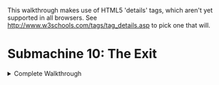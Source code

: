 This walkthrough makes use of HTML5 'details' tags, which aren't yet supported in all browsers. See http://www.w3schools.com/tags/tag_details.asp to pick one that will.


Submachine 10: The Exit
=======================
<details>
<summary>Complete Walkthrough</summary>
	<details>
	<summary>Intro</summary>
		Welcome to the final "Submachine" game! The series has spanned 10 episodes in as many years. The creator, Mateusz Skutnik, has finished up with the best art and longest trek so far. I've enjoyed the series greatly, so I wanted to put some work into a good walkthrough for others. Prior experience with Submachine in not necessary, but there are many references to previous games for those who want to look back. 

		The game world consists of 8 major areas, each of which has a portal back to a section of a previous Submachine game. The graphic style is that of the original, but updates were made so that they'd be appropriate to the new game. Most of the game play involves clicking switches, collecting items, and finding out where to put them.

		There are a few parts to this walkthrough. I try to have progressive hints throughout, so that you can figure out as much as possible on your own. Also, each successive part is more detail oriented, so you can look for high level hints in the "Hints" section, detailed directions, you'll need to check out the "Efficiency" section.

		"Explanations Walkthrough" leads you to clues to what you need before finding those items. It's a lot of back and forth, but hopefully you will understand what's going on. "Efficiency Walkthrough" is designed around subgoals for accessing the ending. Items are collected and used at convenient times with no explanation about what they are.

		"Secrets" contains info for getting the ten small red balls that are used to access extra text just before finishing the game. Items used solely to acquire secrets are mostly ignored by the main walkthroughs, except under special spoiler tags.

		I label areas mainly by their teleporter coordinates. So, '101' means first and third buttons depressed before activating teleporter. I also use a 'P' to mean through the powered portal. So '110P' means the area from the beginning of Sub 6: The Edge.

		Remember that the game is designed so that you can't get stuck. No matter what you've done, what you have, or where you are, you can still reach the ending! (And you can still get all the secrets!)

		Enjoy!
		</details>
	<details>
	<summary>Hints</summary>
		- You're not stuck.
		- Really, you're not stuck. The ending is reachable from any situation.
		- The secrets are also reachable from any situation.
		- If an item came from a device, it probably goes into a similar device.
		- Mechanisms with little red and green lights need to be activated elsewhere.
		- Pick up everything. There are no useless items.
		- There are a few useless mechanisms.
		- Most mechanisms have visual clues for how to activate them. Like missing pieces.
		- If a mechanism stops working, you don't need it any more.
		- Some obvious items are for non-obvious secrets. Progress is better than completion.
		- There are some things you'll understand early, but can't be solved until much later.
		- All ten secrets are small red balls. Some are hidden in "plain sight".
		</details>
	<details>
	<summary>Descriptions Walkthrough</summary>
		This takes you through the game, pointing out clues. It's more commentary than directions, so it's good if you want vague hints, or want to read about a previous section to see if you missed an obscured clue. The back story is left out, but you're led to in-game papers that describe it. Secrets are dealt with as if they were normal game items, but more vague and left out of the spoiler hints. This walkthrough is set up as if it's telling the protagonist's story. Read the Efficiency Walkthrough section if you need clearer guidance.

		This is written as if we have everything we need to pass each obstacle. The player will have to jump back and forth between areas to actually reach the area in the next paragraph. Read about what you see, for subtle hints about what to do next. Spoiler hints will say where to go, but not what to do there or the best order to do anything.

		Progressive spoilers: character of the game, descriptions and clues, search locations

		<details>
		<summary>Chapter 1: Where Am I?</summary>
			The first part of the game is simple and linear. Explore a bit, click to collect items, and use them where you can. Don't miss the 'Backpack' early on, you have limited inventory space! Figure out how the game works. Pass though rooms and portals. Find the teleporter to finish this part.

			<details>
			<summary>Docks</summary>
				We start off on an unstable platform with stone floating around. This seems to be a technologically mixed area that plaques call the Northern Garden docks. There are four labeled 'docks'. There's a ship anchored (literally) to one of the docks, but we can't see it. There's a ladder, but all it has is a glowing orb at the top. It seems small enough to grab. A hole in the ground leads to a machine that doesn't do anything, but does have a hole for something. Pieces of the wall are floating around. They seem to be centered on something. There's a building blocking our path. The circular device nearby looks like it might be useful.
				<details>
					Put the Light Sphere in the circular device to gain access to the building.
					</details>
				</details>
			<details>
			<summary>Control Room<summary>
				This is a modest building that seems in disrepair. There are some levers upstairs labeled like the docks. What dock was the ship at? There's a backpack by a chair that looks useful. The stairway doesn't go anywhere. What breaks up support beams but leaves them floating? There's a vending machine in the corner. It seems to require an id card. Maybe there's one on the ship?
				<details>
					Click the lever marked '3' to move the ladder to the ship.
					</details>
				</details>
			<details>
			<summary>Ship</summary>
				We can reach what seems to be a space ship, but it still needs power. Luckily, there's ship number card by the entrance, and those cables go right into the machine we saw.
				<details>
					Take the Id to the vending machine, insert it to get a Bottle Fuse, take it outside to the machine in the hole. Insert it and press the button.
					</details>

				The ship is so old that there's mold everywhere! It's interesting to look at, but probably doesn't do anything anymore. Maybe there's some scrap to collect on board. We found the bridge, but the security is still in place, and we don't have a captain's ID badge, or whatever goes in the other slot. There's a hatch missing a handle, maybe that's still around somewhere.
				<details>
					The Door Valve is on the other side of the ship. Insert it into the hatch and click to open it.
					</details>
				</details>
			<details>
			<summary>Old House</summary>
				We found a karma portal like the ones in previous Submachine games. They'll probably take us to many unusual places. This place seems like an old house. The way is blocked a bit, but nothing too difficult to handle. There's a hole in the floor with a little red ball at the bottom. Looks like something valuable, but we can't reach it. Even if we found a long stick to reach, it's so far down that grabbing it would be a problem. There's some strange equipment around. One large capsule has lights on it and a panel that might open, but it won't and the device seems inactive. The nearby door is shut and not opening. There's another unusual device on a lower level, but it seems to be missing some parts. All the statues are facing some brick structure that seems subtly out of place with the house. It must be important.
				</details>
			</details>
		<details>
		<summary>Chapter 2: Grand Tour</summary>
			Now that you have access to a teleporter, there are many worlds to explore. Go from place to place collecting and using items. About half of them are used in the area you found them in, the rest go through the teleporter. Use the powered portals to get to areas from previous Submachine games. You'll finish this part of the game when you gather all the pieces to activate the powered portal in the first area.

			Main Areas

			<details>
			<summary>001 The Pyramid</summary>
				There's a bunch of ancient Egyptian stuff around, but the pyramid walls look like copper. There's a couple of geared devises on walls, but neither is complete. There's a totem with Hieroglyphics on it, and there are some papers around with the same symbols. A box on an upper level has the same symbol as the totem, but it doesn't seem to do anything. There are a couple of jackal heads that teleport us between them, which is odd because there are ladders that reach them both. There's also an odd gray stone device with buttons, attached to a socket. There's nothing around that fits in, though.
				<details>
					The last hieroglyph page is in 111. The Karma Vile for the stone device is in 110P. You get the first Cog Wheel from the box when the totem is set up properly. The other 3 are in 001P, 101P, and 011. 
					</details>

				The ladders both drop down into compartments below. There's a glowing portal down one, and a glowing device down the other. They look useful. 
				</details>
			<details>
			<summary>010 The Excavation</summary>
				Looks like a work site, but the drill is busted. It's turned off and there's a handle in what looks like red sand. It appears to be solid. There's sand on the other side too, but it doesn't fill the hole. There's a machine that seems to open a hatch somewhere. There's a glowing Range Confirmator that may need power.
				<details>
					Get the handle and put it on the drill. Open the handles and pull both levers to activate it.
					</details>

				The drill must have already done its work, because there is equipment down its hole. One of the Range Confirmators is in a socket with a green light. There are two other sockets with red lights. There are two airlocks, but one is missing a handle. We can get past the other one. There's a closed hatch and a bar that looks like a handle.
				<details>
					Open the other airlock with the handle, place both Confirmators in the sockets and activate the machine to open the hatch
					</details>

				There's a piece of paper with a some kind of rune on it here, and a large portal beyond the hatch.
				</details>
			<details>
			<summary>011 Shiva</summary>
				This place consists of three large metal spheres, connected by a large pipe. The pipe is busted open and we can climb inside. Unfortunately, there are security fields blocking access to two of the spheres. We can enter the third, which has some kind of rotating device. Activating it changes some of its lights from red to green and vise versa, but anything but the original position puts up a security gate to that we can't leave. We can go all the way around the largest sphere and enter through a hatch. It seems to be a computer interface. There are a lot of green lights around. What could those be?
				<details>
					Use a Insulator Cap found in 101P to block the exit security gate. We'll assume the that emergency protocol has also been activated. It's in 110P
					</details>

				With the security gates partially deactivated we can enter all the spheres through the busted tube. The left sphere has a large portal in it. The right sphere now has a ladder visible that exits below. There's a copper Cog gear here.
				</details>
			<details>
			<summary>100 Royal Storage</summary>
				This place is full of old structures that seem to be held together by advanced technology. There are time and space anomalies all around, so movement doesn't always end up where we expect. There are signs naming five separate storage facilities. There's nothing else of interest here.

				32/1 is all red brick inside. There doesn't seem to be any order to the rooms, and backtracking leads to new places rather than old ones. It would be easy to hide somthing in here. Luckily, the total number of rooms seems low. There are items scattered about, and two metal devices in walls. One seems to need completion, with oblong recesses in it. Another looks like a secure box we don't have access to.
				<details>
					Fill the first device with Karma Fuses to access the second.
					</details>

				33/1 is very small. There are some items on the floor, and you see all of it before returning to the entrance.

				33/2 is also very small. Every exit leads back to the entrance, except the ones at the entrance. There are some things on the floor, but the large portal seems to be the reason this vault exists. Unfortunately, it's not active. There are round sockets in the wall nearby. Maybe it construction wasn't completed.
				<details>
					Fill the corners with Loop Stabilizers to active the portal.
					</details>

				33/3 has much more space inside, and has some kind of order to it. The left doors all lead to the same places, and the same is true for the other doors and ladders. Backtracking to previous rooms is somewhat possible. There are a lot of devises on the walls! Most of them have red and green indicators and labels, though there is one dial with labels from all the other devices, and one with multiple red lights with a panel that might open. There's also a large capsule here that looks similar to the one near the first teleporter. Far from the entrance, there's a paper with some history about an escapee. Maybe there's hope of escaping?
				<details>
					Activate each device after setting the dial to its label. 
					</details>
				</details>

				33/4 is also large, but as long as we don't go too far and end up at the entrance, we can backtrack through any rooms we visit. There are items lying around and a paper on the wall with a strange symbol on it. There are three devices on walls. One of them has two indicator lights on it.
				<details>
					Activate the two devices and then collect an item from the one with lights.
					</details>
			<details>
			<summary>101 Cliff Side</summary>
				There's not much here. There's an older stone statue of an ox that's missing some pieces, a paper with some strange message about multiple dimensions, and a piston. The piston activates a ladder that leads to an upper ledge. The piston there is missing, though, so we can't reach higher. There's a big spherical machine that is missing something according to the pedestal nearby. There's a metal piece that's almost fallen off the ledge, but it doesn't fit in the machine.
				<details>
					The Stone Grapes are in 011P and 001. The other ox statue is in 110. The Ladder Piston is in the ship near the start of the game. The Data Tape is in 001P.
					</details>

				Even with the machine satisfied, it doesn't seem to do anything useful. It only says that it's finished was it was doing. Maybe those cables are communicating with some other machine? The upper ledge has paper with a strange symbol on it. And a large portal.
				</details>
			<details>
			<summary>110 Murtaugh's Lab</summary>
				This place is huge! It also seems to be falling apart, like the docks, there are paths that lead to empty space and broken walls floating about. There's a machine on the far wall with a socked for some large device. There are three doors around the teleporter.

				The left room is the most broken up, and things are scattered around the floor. There's a paper on the wall. Someone may have been studying the strange behavior.

				The center room was poorly barricaded, probably because of some fancy equipment in it and its back room. There's a large capsule here like the one near the first teleporter. There's also a magnifying glass that doesn't have an experiment running. We could use it if needed without disturbing anything. There are skulls on tables and in drawers. Why would anyone want to look at skulls?

				The third door just leads to three more! The left one has an out-of-place old stone statue of an ox, and a box with mostly small things around it. The center door leads to a large portal. It's got a number of smaller devices connected to it with wires. Half of them have green lights and hold a metal thing like the ones lying around the floors here. The other half are empty with red lights. The right door contains a large version on an experiment. The experimenter seems to have found a way to repair broken walls!
				<details>
					Fill the portal devices with Vector Finders. 3 are here, the others are in 101 and 100.
					</details>

				</details>
			<details>
			<summary>111 The Monastery</summary>
				If there were monks here once, they lived a spartan life. Most interesting things look like they came from elsewhere. There's a paper with what looks like hieroglyphics on it. There's a metal bar near a statue. There's a large capsule like the one near the first teleporter. There's some electric device, that could be a sender or receiver. There's a large portal that looks like it belongs here, strangely enough, but it's not active. There's also a circular stand like the one used to gain access to the control room to power the ship. Too bad we can't remove the Light Sphere from there.
				<details>
					Use a Light Sphere from 101P or 100P to get an item that powers the portal. 
					</details>
				</details>

			'Sub' Areas

			<details>
			<summary>001P Submachine 5: The Root</summary>
				We no longer have the metal keys to use the local teleporter, and it looks damaged by the karma portal anyway, so we're stuck in this area. The Coil we placed back then seems to have exploded, leaving a Light Sphere. There's a gear in the tub that looks out of place. We can move some panels from the wall to reveal a handle we didn't notice before. There's a ladder that leads to a socket in the wall. Opening the panel reveals that it's empty. Perhaps there's another one somewhere so we know what kind of thing plugs in.
				<details>
					Get a Root Finder from 101P to collect an item from below.
					</details>
				</details>
			<details>
			<summary>010P Submachine 4: The Lab</summary>
				We've been on this roof before, but the ladder is broken, so we can't get to the familiar areas. There's a force field blocking the path, but it's controlled from our side. That's pretty sloppy security, or there's something inside that's important enough to stay there. There's a Light Sphere set up to get us into a new section of the lab. There's a page on the wall, something about time travel. There's a metal Ladder Step nearby, but there's no way it would fit the wooden ladder outside. There's another security device set up, this one is actually keeping us out. Maybe it's as sloppy as the one outside and we can trick it somehow.
				<details>
					There's a Chip with security codes hidden in 011P, but you'll need to head to 110 to actually get at it.
					</details>

				Past the security is a workbench with a tank of karma like the one from the other lab. This one is set up to dispense it. Maybe if we had an appropriate container we could use it to do the miracles we saw in the other lab?
				<details>
					The container is in 000, and the miracle works, so it's a late-game item.
					</details>
				</details>
			<details>
			<summary>011P Submachine 7: The Core</summary>
				This is the large shrine we visited before, but it seems to have aged quite a bit. The telescopes that haven't fallen apart still point to the same locations, but the electrical equipment is broken down an full of stones. There are floating blocks outside; this place may be damaged by the same thing that damaged others. The entrance we used last time is completely gone. Looks like someone visited at one point, but there's nothing left of them now but a suit and a skull. There's a large machine in one room that looks like the one on the cliff. The pedestal has the same message on it as well. There's a note left behind saying someone will be back here eventually. Hope that wasn't them in the suit.
				<details>
					Satisfying the machine at 101 will provide an item here.
					</details>
				</details>
			<details>
			<summary>100P Submachine 3: The Loop</summary>
				This was the place we were stuck doing puzzles for what seemed like forever. The rooms aren't stable like before, though. They're randomized like in another vault. There are so many rooms, it's hard to reach a location. There are two valve enclosures with four positions each, but one valve is missing. There are two receiver bells with dials that need activation before they'll turn. All four of these items are labeled. There's a devise with all those labels on it, with similar bells, and columns with lights that might move. There's a grid of some kind of material, with the corners of the grid missing. There's a device that seems to be ripped out and has wires dangling. Finally, there's a mount with two lights, presumably where the reward for this puzzle is kept.
				<details>
					The missing valve is in the basement past the back door of 000. It might still be locked at this point. Use the valves to line up the lights with a bell, then turn the dial of the corresponding bell. Repeat. Grab the reward. More hints are in the Efficiency Walkthrough, but this is a long difficult puzzle, so don't get discouraged.
					</details>
				</details>
			<details>
			<summary>101P Submachine 8: The Plan</summary>
				This is a small section of a world visited not long before. The Coil is still there powering the dimensional locater, but the ladder is missing. We no longer have the controller that let us jump between worlds. Luckily, someone has set up a light sphere crown to get us into the pod without it.
				<details>
					There's a Light Sphere below and the other is in 001P.
					</details>

				Some of the equipment has been removed from the pod, but they left a Cog above and didn't open the hatch after unlocking it. We've seen some Ladder Steps around, maybe if we get enough we can reach the area below us for the first time.
				<details>
					The 3 Steps are in 111, 010P, and 110P.
					</details>

				We made it down the ladder! There is a Light Sphere here, along with instructions for setting up the crown above. There is a little round device in a computer socket that isn't doing anything but make blue light. Maybe it will be of more use elsewhere. 
				</details>
			<details>
			<summary>110P Submachine 6: The Edge</summary>
				This the the place we were dropped off to die when we couldn't pass a security check. The teleporter looks worse than before, and pieces of wall have fallen down, revealing an entrance we never say before. Too bad there's no valve on that hatch. There's some new equipment set up, some sockets, what could those have been for? Around the corner, there's a paper with a strange symbol on the wall. The path beyond seems to have broken off. The vents are rusted enough to remove the covers and enter.
				<details>
					There's a fuse for the socket in the lighthouse. The valve is in one of the vents.
					</details>

				There's a security system on through the left vent, but all the green balls needed to disable it are there. There are some items on pedestals (or fallen off), those must be important. There's also a large capsule like the one near the first teleporter.

				The right vent has a four-way split with a machine controlling where to go, but it's blocked, so we can only go up. There's another one of those robot storage devices that seem to be everywhere. This one has something glowing in it. 
				The valve nearby is locked just like the entry machine is.
				<details>
					The Block Remover Tool is in the other vent. Use it on the center of the machine, unlocking it and the valves.
					</details>

				The valves control which two exits are open at any time. There are a few items around that could be useful, including the Hatch Valve for the hatch outside. Beyond the hatch is another security point like the one in the vent, but this one is missing the Plasma Charges that unlock it. We'll have to find those.
				<details>
					There's a Charge in each vent, and the other in in 011.
					</details>
				</details>

				Beyond the security point is a monitor and a door labeled S3C. The monitor is for activating an evacuation protocol, but it doesn't open the door. It's a computer, so it's probably connected to somewhere else. Perhaps there's a way out available now.
				<details>
					The protocol is for 011. The door is opened in the ship at the beginning of the game.
					</details>

				It's like a treasure vault in here! There are nearly a dozen security stops, which lead to info about this place. We had a few of the little red balls that access it all. We should look for others. 
			<details>
			<summary>111P Submachine 9: The Temple</summary>
				We just came from here but it looks like a lot of time has past. There's a lot more red 'sand' everywhere, and the only accessible plaque is broken. It covers up most of the places we knew about. Finding an item in this would be like finding an needle in a haystack. There is one place to go, past a hole in the stairway where it looks like someone set up a dimensional locater. Too bad we don't have the control device, but it's broken anyway. There's a wire to some holding cylinder. If we can power it we might salvage something from this trip.
				<details>
					The Coil is in 101P
					</details>
				</details>

			</details>
		<details>
		<summary>Chapter 3: Down the Rabbit Hole and Back</summary>
			This part of the game is again more linear, with a little backtracking. Explore the oldest sections of Submachine games in order to open up the rest of the options. Don't be afraid when the exit disappears on you. You'll find another way out to end this part of the game.

			<details>
			<summary>000P Submachine 2: The Lighthouse</summary>
				This place was the real beginning of journey through the Submachine. Now it's so full of this red stuff that we can't go very far. There's a Light Sphere where the wisdom crystal was once. But it was taken, so the light is a mystery. The box with all the wires seems to have blown a fuse or something, since one of the levers is inactive. The path up is blocked, but there's a light crown around to get us to the other side of the room. The ladder won't extend, one of the wires is broken. There's a little box like the one in the lab nearby. There's also a transmitter hooked up to a grid of strange symbols, like the ones we've found on paper.
				<details>
					Enter the 4 runes into the transmitter. The papers are at 010, 100, 101P, and 110P. The receiver is at 111. Use the item to fix the wire, and pull the lever on the box to extend the ladder
					</details>

				</details>
			<details>
			<summary>Submachine 1: The Basement</summary>
				Ah, the original Submachine game console. There's a note about the lab stuff nearby, but the game is where we first noticed something was different. And there's a karma portal here. Maybe we can here from somewhere else originally? Through the portal is a setup like at the end of the game, but it's all real... and fake! It's a bunch of paintings that make it look like we've reached the outside. The path circles a tower, but part of it is broken up with more floating walls. There's an elevator here. Looking out from it the paintings seem real. Well, real enough for a game. This is the ending of Submachine, and we're retracing our steps back through it. Maybe it was all real after all?

				Well, these red rooms are new, but the elevator disappeared from under the same symbol it appeared under back then. There seem to be unsolved problems here. Levers and stones and switches. It's still like a game setup, everything nearby just needs to be rearranged properly, and maybe we'll get to the portal behind the glass. The raised bed doesn't seem all that necessary, though.
				<details>
					The stone goes on the scale, the stone gets turned to match the mark on the other one, the switches need to be flipped, and all 4 levers can be collected and inserted into their spots around the glass.
					</details>

				Now this is familiar! All the puzzles here are just as we left them, but more broken apart and moldy. It must have been real after all! Well, lets collect all the items from before, maybe they'll be useful outside. There's a portal where the original exit was. The wisdom crystal is missing of course, but there's another Light Sphere in its place. Maybe they 'grow back' after a long enough time? Continuing to retrace our steps leads us back to the old house. Did we come from here originally?
				</details>
			</details>
		<details>
		<summary>Chapter 4: Cleaning Up the Mess</summary>
			This part of the game is about traveling around, dealing with all the unfinished business you've noticed along the way. Find a way to reconstruct damaged sections of the world. Collect and use all the secrets now. Reach the giant bulb at the top of the lighthouse to move on to the last part.

			<details>
			<summary>Find a tool</summary>
				We're back at the house, and have access to every location and portal. Are there any mysteries we couldn't deal with before that we can now? How about the large capsule right here by the door?
				<details>
					Use the 4 Fuses from the basement to activate the 4 capsules. They're in 100, 110, 110P and 111.
					</details>
				There's an Empty Karma Stabilizer inside. Perhaps we should fill it with karma?
				<details>
					The karma tank is in 010P.
					</details> 
				</details>
			<details>
			<summary>Perform the miracles</summary>
				Leaving the lab, we see that the roof tiles dislodged by proximity to the karma portal are reacting to the Stabiliser. Using the Stabiliser on them actually fixes the broken roof! How many other places did we come across that had broken, floating pieces?
				<details>
					at least 11 ;-) (but one was the roof you just fixed, and two can't be fixed)
					</details>

				There were so many places to go! Mostly there were Tiles to collect. There was a pathway with a message about a sentient machine, a box of junk that looked interesting, and more! The one in the basement was really confusing, The submachine game seems like a real place, but the portal took us to some electronic world. Were we really in the game? This last place has a door that seems to be unlocked by placing Tiles above it. Let's see if we have all 4.
				<details>
					The tiles are in repaired karma portals in 000, 000P, 110, docks.
					</details>
				</details>
			</details>
		<details>
		<summary>Chapter 5: Leaving the Submachine</summary>
			Almost done! The karma doorway leads to the top of the lighthouse. The items in the there are used to acquire the pieces of the final mechanism. It's not very hard either. Just don't activate it if you want to try to get all the secrets. You have to start over from the beginning once you see the ending.

			<details>
			<summary>Enter the Lighthouse (Submachine 2)</summary>
				Past the doorway is a steel room with a note about entering the Submachine, and what looks like a security system. There are two fuse sockets that may need to be filled.
				<details>
					The Fuses are in 011P and 100P
					</details>

				The ladder leads to the lighthouse. There's another note about a sentient machine. The large lamp we powered back then is still active! Too bad it didn't take us out of the submachine then. Better not try again that way. Since it didn't work, we might as well take these items nearby.
				<details>
					The large lamp still leads back into the loop like it did before!
					</details>
				</details>
			<details>
			<summary>Leave the Submachine for good</summary>
				With the ID we can get further into the ship. It turns out it was just an observation deck, but there's some equipment up here. There's also a note about the lamp turning off. Will someone be expecting us? 

				We have a Portable Light Crown and the Light Sphere that activates it. Now all we need is a place to set it up. There was a note about needing something else as well. Maybe whatever that is will be the last clue to making this work.
				<details>
					The note was in 101P, get the Converter in 110P. Set it all up in the lighthouse.
					</details>

				</details>
			<details>
			<summary>Enjoy the Ending!</summary>
				They are Murtaugh and Elizabeth. They are the people the notes have been written by or about for the entire Submachine series. See the karma arm? This game would have been much easier with one of those!
				</details>
			</details>
		</details>
	<details>
	<summary>Efficiency Walkthrough</summary>
		Here you'll find what I think is a really efficient path through the game. It's not the common path, but I've left directions in each goal for getting the stuff you've missed if you're not following along. It's divided into milestones and steps. If you don't know what to do, check which milestones you've completed and take a look under the next one you haven't.

		Progressive spoilers: strategy, steps broken down, solutions and pointers

		<details>
		<summary>Reach the Teleporter</summary>
			Look around and do a bunch of obvious stuff. You can ignore the Backpack if you're following this walkthrough, but you may want it just in case. You'll eventually find a red and white mechanism with three buttons in a row and one underneath. That's the teleporter. The top three set the location and the bottom one activates it, sending you to another, different-looking teleporter. You're at 000 currently.

			<details>
			<summary>Step-by-step</summary>
				- There's a Light Sphere at the top of the ladder
				- Use it to access the building. 
				- Use the levers to move the ladder to the ship.
					<details>
						Third from the left goes down, rest stay up
						</details>
				- Get the Ship ID Number and use it to get a Bottle Fuse.
				- Power up the ship and enter.
				- Get the Door Valve and Ladder Piston from the ship.
					<details>
						From entrance, Valve is left then up all the way, Piston is right all the way and up, then left
						</details>
				- Use the Door Valve to exit the ship
					<details>
						Exit door is right from the Piston
						</details>
				- Click through obstacles to reach the teleporter.
				</details>
			<details>
			<summary>Secrets</summary>
				None accessible now
				</details> 
			</details>
		<details>
		<summary>Activate the '110' Powered Portal</summary>
			For this we need 5 Vector Finders, but 3 are in 110 in rooms near the portal. We need to teleport to two places to get them before heading to the portal. For efficiency, we should take a Plasma Charge with us, found in a fourth teleport location, and well hidden. You can get all of these items without needing any others.

			<details>
			<summary>Step-by-step</summary>
				- Visit 100, get the Vector Finder, it's somewhere left of the teleporter
					<details>
						Enter the storage vault, there's only one left of the teleporter. The doors lead to 5 random rooms, so keep clicking until you see a metal object in front. Get it and click doors until you see the vault arms, signifying the exit.
						</details>
				- Visit 101, get the Vector Finder, it's nearby
					<details>
						Use the Piston to call the ladder. Take it up one screen, the Vector Finder is a metal object on the edge of that ledge.
						</details>
				- Visit 011, get the Plasma Charge, it's a small green sphere
					<details>
						Follow the ladders all the way around the spheres. Enter the large one at the hatch and go to the left of the massive computer. One of the glowing green things is the Plasma Charge.
						</details>
				- Visit 110, three rooms have Vector Finders, one has the portal
					<details>
						Enter the door left of the teleporter, the Vector Finder is down the stairs. Enter the door right of the teleporter, the Vector finder is past obstacles, down a hallway, and inside a desk. Enter the door further right of the teleporter, to see three more doors. The Vector Finder is in the right room and the portal is in the center room.
						</details>
				- Activate the Portal
					<details>
						With the Vector Finders selected, click each socket with a red light to insert the Vector Finder. The portal will glow blue.
						</details>
				</details>
			<details>
			<summary>Secrets</summary>
				Secret 1 is in the vault, you'll be back later, so no pressure. An item for accessing the secret room is here.
				</details>
			</details>
		<details>
		<summary>Complete the Ladder</summary>
			For this we need 3 Ladder Steps, each in a different teleport location. One is, as you've guessed, behind the portal we just activated. While we're there, we'll save ourselves a trip by getting a rune and activating Shiva's emergency exit protocol. The second Step is a quick grab like the Vector Finders, but we'll collect a paper with a hint while we're there. The third Step will take some work, since we need to gain access to the powered portal to reach it. 

			<details>
			<summary>Step-by-step</summary>
				- Enter the portal at 110, find the crawl vents and rune paper.
					<details>
						Go left, click to open, left again for rune
						</details>
				- Enter the left vent, then the right, collecting everything
					<details>
						Both vents only have a few rooms. The left one is easy, collect the Plasma Charge, click to deactivate the security grid, and collect the Block Removal Tool. The right one needs the Removal Tool to get the center mechanism working, then there's a wheel in rooms to rotate it. Click once when going through, 3 times when going back. Collect the Plasma Charge in the first room, Ladder Step in the second, and Hatch Valve and Karma Vial in the third.
						</details>
				- Enter the Hatch right of the portal, activate Shiva's emergency protocol
					<details>
						It's high up on the wall. Connect the Hatch Valve and open it. Inside, place the three Plasma Charges in the box and click the screen to deactivate the barrier. If you're missing a Charge, get it from 011. Click the large screen and click the protocol toggle to change it.
						</details>
				- Visit 111, collect the Ladder Step and paper with Hieroglyphics
					<details>
						Step is far right of teleporter, paper is far left.
						</details>
				- Visit 010, activate the drill
					<details>
						At the far left of the teleporter is a handle, connect it to the drill and open both handles. Pull the lever you just passed, then come back and pull the handled cord to activate the drill
						</details>
				- Grab items underground and use them there to find the portal
					<details>
						Enter the hole right of the teleporter, collect the Range Confirmator. Enter the drill hole, place the Confirmator in one of the sockets. Get the Air Lock Handle in the bottom right and use it to open the Lock at the bottom left. Get the other Confirmator and the rune paper behind it.
						Place the Confirmator in the other socket. Activate the hatch in the other hole, then return to the hatch to find the portal beneath.
						</details>
				- Enter the portal, collect the Ladder Step
					<details>
						Grab the Canister powering the portal blocking your path and proceed inside the building. The Ladder Step is down the stairs and to the left.
						</details>
				- Visit 101 again, grab the rune paper, enter the portal, finish the Ladder
					<details>
						Go up to the second ledge this time. If you don't have the Ladder Piston set up, get it from the Ship and set it up. There's a rune paper at the top, then the portal. The ladder is just left of the portal, use the Steps to complete it.
						</details>
				</details>
			<details>
			<summary>Secrets</summary>
				The Secret Vault is the door labeled S3C, but you can't get in yet
				</details>
			</details>
		<details>
		<summary>Acquire the Second Light Sphere</summary>
			The first sphere is just beyond the ladder in 101P, but this is the 'harder' one to get. If you found the 'easy' one first, see 'Complete the Ladder' above to access this one. Use the Light Sphere to access the pod, and collect the other 4 items in this area. There are no more puzzles here. Avoid the paper. It has a hint for the end of the game, but it will fill an extra inventory slot so it's not worth it unless you're collecting them. After this area we'll grab the other Cog Wheel, and go collect the 'easy' Sphere. We waited so that we can complete that entire area, including past the portal, in one trip!

			<details>
			<summary>Step-by-step</summary>
				- Collect 4 items in 101P
					<details>
						There's a Root Finder left of the ladder. Use the Light Sphere to access the pod. There's a Cap in the hatch and a Cog up above. The Coil is next to the portal out.
						</details>
				- Visit 011, the route has changed, and there's a Cog Wheel nearby
					<details>
						Enter the busted tube and head into the lower sphere. Use the Insulator Cap on the mechanism to avoid getting locked in. Head into the large sphere and take the ladder down to get the Cog Wheel. If there's no ladder, activate it in 110P. If you don't have the Plasma Charge you need, it's at the left of this large sphere. The instructions are in 'Complete the Ladder' above.
						</details>
				- Visit 001, reach the portal
					<details>
						You should already have the Cog you need, but you'll need the other one in a minute so lets get it. There's a totem right of the teleporter. Go up twice to find the hint papers for it. They are Hieroglyphics and repeated symbols show you how to line up the papers. If you don't have the third one already, you can get it from 111, but it would be easier now to just try all the options for the last symbol. The box up and to the left will be open if all the symbols are correct. Collect the large Cog Wheel and use it in the nearby mechanism to lower the ladder. There are two, but the Cog only fits in the correct one. Follow the ladder down to reach the portal.
						</details>
				- Collect 3 items past the portal, including the Light Sphere
					<details>
						The Light Sphere is visible, and the small Cog Wheel is in the tub. 
						Clear the metal plates on the far right to access another portal. Use the Root Path Finder (described above) to reach the Data Tape.
						</details>
				- Finish up the area by collecting the last 2 items
					<details>
						Exit the portal and use the Cogs (described above) in the other mechanism. Head down to the jackal head and click until it brings you to the other one. There's a ladder down to a Portal Charge, and a device that takes the Karma Vial and gives a Stone Grape when the third button from the top is clicked. If you don't have the Karma Vial, get it from the tunnels left of 110P. Use the Jackal to get back to the teleporter.
						</details>
				</details>
			<details>
			<summary>Secrets</summary>
				Nothing here
				</details>
			</details>
		<details>
		<summary>Activate the '000' Powered Portal</summary>
			By now you've seen most of the areas, and we'll see most of the rest for this objective. The goal is to make use of your items to get 3 Portal Stabilisers and a Portal Charge. We have to visit one of two locations twice to finish up, so we'll pick the one that's quicker. Depending on how you used the first Light Sphere, you may have different items, so the first step is to use the second Sphere to get caught up.

			<details>
			<summary>Step-by-step</summary>
				- If you haven't yet, use the Light Sphere at 101P, then finish 001
					<details>
						This is described above in 'Acquire the Second Light Sphere'. The end result should be: Insulator Cap, Coil, Portal Charge, Stone Grape, Data Tape
						</details>
				- Use the other Sphere in 111, get the Portal Stabiliser in 111P
					<details>
						You can use the Sphere down the right ladder. You get a Glyph that powers the portal. There's only one thing to do in 111P, go left and up the stairs to plug in the Coil and find the Stabiliser at the end of the wire.
						</details>
				- Quick stop at 101 to drop off the Data Tape
					<details>
						That big computer on the ledge needs it
						</details>
				- Visit 011P, get Stabiliser, Grape, and Skull
					<details>
						If you can't get there, use the Insulator Cap in the lower sphere to enter the left sphere. There's a Grape Stone in the box on the floor, a Skull in one of the rooms, and a Stabiliser in another.
						</details>
				- Quick stop at 101 to drop off 2 Grape Stones
					<details>
						The ox statue to the left needs completion
						</details>
				- Visit 110 to get the Stabiliser, drop off Canister
					<details>
						Go right from the teleporter. The door left of the portal door has the Stabiliser. Left from the teleporter is a socket for the Plasma Canister. Take the short detour if you're collecting secrets, it will save an inventory space.
						</details>
				- Activate the 000 Portal
					<details>
						Actually, don't do it yet. Save the trip and start the next walkthrough section to get the clue first. It's a big milestone so it deserved to be written here... You have all the items, so head right and down from the teleporter to reach the portal. Plug in the 3 Stabilizers and Portal Charge, then press the lever to activate the portal.
						</details>
				</details>
			<details>
			<summary>Secrets</summary>
				Secret 2 is in the tomb. Secret 3 is in the shrine, you'll be back there later. Secret 6 is in the box in the lab, but you can't get it yet.
				</details>
			</details>
		<details>
		<summary>Open the Back Door to '000'</summary>
			The puzzles here are mostly local, so enter the portal and keep pressing forward. There's a place to backtrack at the beginning, so we'll get the last rune paper first to minimize that. There are a bunch of items to get just before reaching the door, so it's best to get them now.

			<details>
			<summary>Step-by-step</summary>
				- Visit 100 to get the last rune paper
					<details>
						Far right of the teleporter there's a ladder up to 33/4. Enter and go right until you see the rune paper on the wall. Go right again to return to the entrance so you can leave. There are puzzles here, but now is not the time to do them. You should have 4 rune papers now. The others are in 101, 110P, and 010.
						</details>
				- Activate the transmitter in the basement
					<details>
						The portal from 000 is right and down from the teleporter. Head down to get a Light Sphere, then up to use it. Left of the path past that is where you enter the runes. Each input has a different set of runes, so click until you see one that's on your papers. Like the temple totem, nothing will happen here when you set all the runes. Now we backtrack and find the receiver.
						</details>
				- Reach the elevator
					<details>
						The rune receiver is in 111, down the ladder left of the teleporter. Take the fork and return to the blocked path. Use it to complete the wire, then head around to the box near the area entrance. Flip the switch to lower the ladder. Head back to the ladder. Use the portal below and head left to the elevator.
						</details>
				- Solve the red room puzzles
					<details>
						Click elevator buttons to reach the red rooms. The puzzles here are all self-contained. Move back and forth between rooms, flipping switches, grabbing items and using them. You'll finish by releasing the glass covering a portal out.
							<details>
								You need 4 Levers. One is on the ground. One is accessed by pressing both switches, then retrieving it from the upper right room. For the third, take the Stone Weight from the lower right and put it on the platform in the lower left. Finally, check the notch in the stone wheels. Move the one to line up with the other, and take the Lever from device just left of the exit. Put all the Levers around the exit to access the portal. An efficient path is: right, all down, all up, all left, exit.
								</details>
						</details>
				- Grab some stuff on your way back
					<details>
						This is a reminiscing area, with no puzzles left to solve. Go down, left and grab the four white fuses. Then up, left, up to the portal. Before you go, you should get the Valve just left of the portal, and the Light Sphere right and all the way up from the portal.
						</details>
				- Remove the beam from the door to reach 000
				</details>
			<details>
			<summary>Secrets</summary>
				An item for Secret 10 is near the rune paper, but we don't need it yet and will be back later. Secret 5 is in the box just off the path, but you have to complete this section to get it. Secret 4 is here, you have to backtrack to the red rooms. Items needed for Secrets 4, 5, 6, and 7 are in the yellow rooms.
				</details>
			</details>
		<details>
		<summary>Fill the Stabiliser with Karma</summary>
			Now we can satisfy the large capsules that we've seen around the place. That will get us a Stabiliser, which we can then fill to make it useful. The idea is straight forward, but it's a major milestone that involves searching back through places we've been.
			<details>
			<summary>Step-by-step</summary>
				- If you missed them, get the 4 Fuses and Skull
					<details>
						The fuses are in the yellow rooms through the back door in 000, the Skull is from 011P
						</details>
				- Visit 111, place fuse
					<details>
						It's down the ladder left of the teleporter
						</details>
				- Visit 100 33/3, place fuse
					<details>
						Second storage room right of the teleporter. Go right once from the entrance, place the fuse and return the way you came. Again, there are puzzles here, but we'll get to them later.
						</details>
				- Visit 110, place fuse, get Chip
					<details>
						The large capsule is through the door right of the teleporter and down the hall. On the other side of that room is a magnifying glass you can use to examine the Skull.
						</details>
				- Visit 110P, place fuse
					<details>
						Go through the left crawl vent and alternate right and up until you reach the large capsule.
						</details>
				- Return to 000, collect Empty Karma Stabiliser
					<details>
						It's by the door left of the teleporter.
						</details>
				- Visit 010P, fill Stabiliser 
					<details>
						There's a security point in the lower level. Move the pedestal with a click and place the Explorer's Chip on it. Click the scanner to proceed. Put the Stabiliser on the lab equipment and turn the dial on the tank to fill it.
						</details>
				</details>
			<details>
			<summary>Secrets</summary>
				This is a good time to get Secret 6 from the lab.
				</details>
			</details>
		<details>
		<summary>Enter the Lighthouse</summary>
			The Stabiliser allows us to enter many new (small) areas. We need to collect 4 Tiles from them, and 2 Plasma Coils. We finally solve the puzzles in the Royal Storage, unless they've been completed along the way.

			<details>
			<summary>Step-by-step</summary>
				- Visit 100, activate portal
					<details>
						Explore the vaults looking for Loop Stabilisers and Karma Fuses. They're all 'loops', so doors may not lead where you expect. Start on the right of the teleporter. Down the ladder you can get one of each item pretty easily. The next vault has a Fuse at the right and the portal on the left of the entrance. The next vault has a puzzle to get an item. Set a switch, then activate the corresponding mechanism. Repeat until you get the Stabiliser. The upper vault is hardest to navigate. Solve the puzzle by clicking two different levers, and a panel with a Stabiliser will open. A Fuse is on the ground. Head left of the teleporter to the other vault. Find a Fuse on the ground and use all 4 in a mechanism. Click to activate. Find the Stabiliser in an opened panel. Head right of the teleporter to the first vault. Enter and place the Stabilisers around the portal.

						If you're really stuck
						<details>
							33/3:
								Enter, Left, Dial to '1', Up, Set Device,  Left, Dial to '2', Right, Right, Right, Set Device, Right, Left, Dial to '3', Down, Set Device, Left, Dial to glyph, Down, Down, Get item, Down, Exit.
							33/4:
								Enter, Left, Left, Get item, Up, Set Device, Right, Right, Right, Down, Set Device, Up, Left, Get Item, Left, Exit.
							</details>
						</details>
				- Visit 100P, get Plasma Coil
					<details>
						This is the most difficult and annoying puzzle in the game. There are 10 rooms that you reach randomly with each exit click. There are two dials to turn that need to be activated by certain configurations of two Valves, one of which needs to be placed from the inventory. It's all coordinated visually by a device with two small lights on two labeled columns and two labeled transmitter horns. Horns correspond with dials and columns correspond with valves. Set the valves so that the two lights are even with a horn, forming an electric arc. Turn the dial for that horn, which should be lit up. Repeat. Find the panel that should now have two green lights on it. Click to get the Plasma Coil. Find the entrance and get out.

						If you don't even want to try
						<details>
							This only works if you start with the left light on top and the right light on bottom like how the puzzle starts off. Turn the 'left' (with turnstile symbol pointing left) valve 1 time, turn the 'right' valve 2 times. Activate the dial of the glowing receiver. Turn the 'left' valve 1 time, turn the 'right' valve 3 times. Activate the dial of the glowing receiver. Pick up the item. Find the exit. 
							</details>
						</details>
				- Visit 110, get Tile D
					<details>
						Left of the teleporter is a socket for the Plasma Canister. Use it to access a broken karma portal. Fix it with the Karma Stabiliser. Enter to find Tile D.
						</details>
				- Visit 011P, get Plasma Coil
					<details>
						To the right of the shrine is a broken passage. Fix it with the Karma Stabiliser, enter the portal and collect the Coil.
						</details>
				- Visit 000, get Tile C
					<details>
						To the right of the teleporter is a broken wall. Fix it with the Karma Stabiliser to access Tile C
						</details>
				- Visit 000P, get Tile B
					<details>
						Head through the area to the karma portal. Head right to some broken bits in the air. Fix them with the Karma Stabiliser to access Tile B. You'll have to exit the way you came, since the elevator is gone.
						</details>
				- Return to docks, get Tile A, enter Lighthouse
					<details>
						Exit the ship. The wall near the Light Sphere is broken. Fix it with the Karma Stabiliser to access Tile A. Enter the building, go up then take the stairs down. They're broken, but you can fix them. Insert each Tile to enter the door. Insert each Coil and click the screen to call the ladder. Enter the vent and climb the ladder to reach the lighthouse.
						</details>
				</details>
			<details>
			<summary>Secrets</summary>
				Secret 1 is in a vault. An item for Secret 10 is in a vault, but you may need to get it on the way out to if you're worried about inventory space. Secret 7 is in the loop. Secret 8 is in the lab, as is the other item for Secret 10. Secret 10 is now reachable. Secret 5 is on the way to Tile B. Secret 9 is at the docks.
				</details>
			</details>
		<details>
		<summary>Exit the Lighthouse</summary>
			There are three items needed to exit, and one you should have by now. The two items to the left and right of the large bulb in the lighthouse can each be traded for one of the others. Put them together in the right place and it's all over. Don't activate them if you want to collect secrets. Once you see the ending you have to start the game over.

			<details>
			<summary>Step-by-step</summary>
				- Get the Portable Light Crown from the ship
					<details>
						The top of the ship is up from the three way pipe. Insert the Id Card and climb the ladder to get the Crown.
						</details>
				- Visit 110P, get the Portable Light Crown Holder
					<details>
						Right of the teleporter are a couple of fuse sockets. Insert the Fuse in one and take the Holder from the other.
						</details>
				- If you don't have it yet, get the last Light Sphere
					<details>
						It's in the yellow rooms through the back door of 000
						</details>
				- Return to the lighthouse to see the ending
					<details>
						Go back to the docks and under the building to the lighthouse. Insert the Holder in the fuse socket, the Crown in the Holder, and the Sphere in the Crown. Click to complete the game and see the ending.
						</details>
				</details>
			<details>
			<summary>Secrets</summary>
				Visit the secret vault when you're nearby. You can use all the secret balls to reveal history messages, and a final 'Thank You' from creator Mateusz Skutnik
				</details>
			</details>
		</details>
	<details>
	<summary>Secrets</summary>
		Generally in order of accessibility

		Progressive spoilers: hint title, area and needed items, detail 

		<details>
		<summary>Secret 1<summary>
			Storage Vault
			<details>
				110 32/1 Nothing needed
				<details>
					The secret is on the wall by the upper right light in the room with the mechanism you open to get an item. Click the dot that's redder than the rest of the wall.
					</details>
				</details>
			</details>
		<details>
		<summary>Secret 2</summary>
			Tomb
			<details>
				111P Nothing needed
				<details>
					The secret is in a big pile of sand right of the entry point into the tomb. Click the oddly colored highlight to get it.
					</details>
				</details>
			</details>
		<details>
		<summary>Secret 3</summary>
			Telescope
			<details>
				011P Nothing needed
				<details>
					Collect two parts of a telescope from rooms in the shrine and assemble them on a mount in another room. Look through the telescope to release the secret.
					</details>
				</details>
			</details>
		<details>
		<summary>Secret 4</summary>
			Sleeping Spoon
			<details>
				000 Red area, after completing powered portal
				<details>
					Take the Spoon back to the previous area from where you found it and place it on the raised bed. The little door will open revealing a secret.
					</details>
				</details>
			</details>
		<details>
		<summary>Secret 5</summary>
			Basement Box
			<details>
				000P, with Pearl
				<details>
					Get a Pearl from what looks like a faceless upright clock in the area behind the locked door. Put it in the box just off the main route through the powered portal.
					</details>
				</details>
			</details>
		<details>
		<summary>Secret 6</summary>
			Lab Box
			<details>
				110, with Pearl
				<details>
					Get a Pearl from what looks like a faceless upright clock in the area behind the locked door of 000. Put it in the box through the left door of the three at the right of 110.
					</details>
				</details>
			</details>
		<details>
		<summary>Secret 7</summary>
			Loop
			<details>
				100P, with 4 Stone Cubes
				<details>
					Get four stone cubes from the floor of a room past the locked door in 000. Travel through the loop until you see a grid with missing corners. Place a cube in each corner. Travel through the loop until you see the backing of the grid, with a secret available.
					</details>
				</details>
			</details>
		<details>
		<summary>Secret 8</summary>
			Pillars
			<details>
				110, with Karma Stabiliser
				<details>
					At the far right of the area are some broken pillars. Repair them with the stabiliser to access the secret.
					</details>
				</details>
			</details>
		<details>
		<summary>Secret 9</summary>
			Entry
			<details>
				000 Docks, with Karma Stabiliser
				<details>
					Return to the place of your entry to the game, far left of the Docks. Repair the wall to access a karma portal to a little place with a secret.
					</details>
				</details>
			</details>
		<details>
		<summary>Secret 10</summary>
			First Sight
			<details>
				000, with Long Stick and Metal Spring
				<details>
					The first is the last! Enter 100 33/4 (top right vault) and go right three times to find a long stick. Go to 110, left along the bridge made using the Plasma Canister. Repair the wall and enter the portal to find a box with a spring inside. Combine the stick and spring by clicking one on the other. Use the stick on the visible secret in the hole to retrieve it.
					</details>
				</details>
			</details>
		<details>
		<summary>Secret Vault</summary>
			Battery
			<details>
				110P, Battery
				<details>
					Gain access to the vault door during normal game progression. (Find a Hatch Valve in the tunnels to the left of the entry to 110P. Use it on the hatch to the far right of the entry. Enter, and disable the force field with three plasma charges found in the tunnels and 011.) Find a Triple A Battery on the floor under the stairs in 110. At 000 Docks, place the battery in the slot in the ship near the captain's id reader. This opens the door to the secrets vault, at 110P
					</details>
				</details>
			</details>
		</details>
	Thanks:
		JayIsGames - For hosting and informing me of this game
		JayIsGames commenter lordofdark - For reference maps and loop info
		Other commenters - For the secrets I missed
		Creator Mateusz Skutnik - For years of great service to gamers
	</details>



